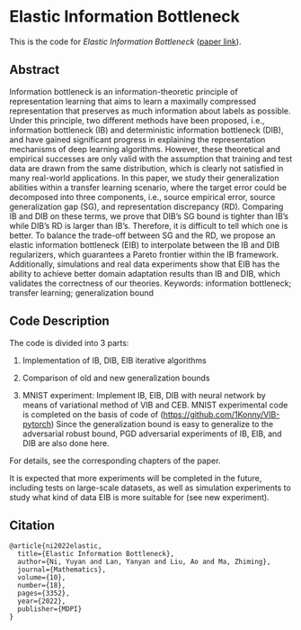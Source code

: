# Elastic Information Bottleneck
This is the code for *Elastic Information Bottleneck* ([paper link](https://www.mdpi.com/2227-7390/10/18/3352)).
## Abstract
Information bottleneck is an information-theoretic principle of representation learning that aims to learn a maximally compressed representation that preserves as much information about labels as possible. Under this principle, two different methods have been proposed, i.e., information bottleneck (IB) and deterministic information bottleneck (DIB), and have gained significant progress in explaining the representation mechanisms of deep learning algorithms. However, these theoretical and empirical successes are only valid with the assumption that training and test data are drawn from the same distribution, which is clearly not satisfied in many real-world applications. In this paper, we study their generalization abilities within a transfer learning scenario, where the target error could be decomposed into three components, i.e., source empirical error, source generalization gap (SG), and representation discrepancy (RD). Comparing IB and DIB on these terms, we prove that DIB’s SG bound is tighter than IB’s while DIB’s RD is larger than IB’s. Therefore, it is difficult to tell which one is better. To balance the trade-off between SG and the RD, we propose an elastic information bottleneck (EIB) to interpolate between the IB and DIB regularizers, which guarantees a Pareto frontier within the IB framework. Additionally, simulations and real data experiments show that EIB has the ability to achieve better domain adaptation results than IB and DIB, which validates the correctness of our theories.
Keywords: information bottleneck; transfer learning; generalization bound
## Code Description
The code is divided into 3 parts:

1. Implementation of IB, DIB, EIB iterative algorithms

2. Comparison of old and new generalization bounds

3. MNIST experiment: Implement IB, EIB, DIB with neural network by means of variational method of VIB and CEB.
MNIST experimental code is completed on the basis of code of (https://github.com/1Konny/VIB-pytorch)
Since the generalization bound is easy to generalize to the adversarial robust bound, PGD adversarial experiments of IB, EIB, and DIB are also done here.

For details, see the corresponding chapters of the paper.

It is expected that more experiments will be completed in the future, including tests on large-scale datasets, as well as simulation experiments to study what kind of data EIB is more suitable for (see new experiment).


## Citation
    @article{ni2022elastic,
      title={Elastic Information Bottleneck},
      author={Ni, Yuyan and Lan, Yanyan and Liu, Ao and Ma, Zhiming},
      journal={Mathematics},
      volume={10},
      number={18},
      pages={3352},
      year={2022},
      publisher={MDPI}
    }
